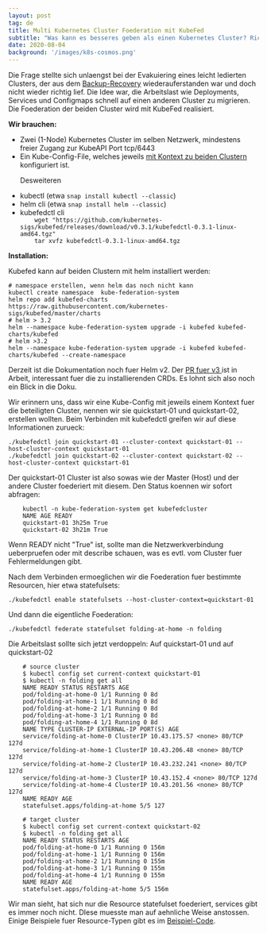 ```yaml
---
layout: post
tag: de
title: Multi Kubernetes Cluster Foederation mit KubeFed
subtitle: "Was kann es besseres geben als einen Kubernetes Cluster? Richtig: ZWEI Kubernetes Cluster! Optimalerweise sollten diese sich miteinander unterhalten koennen und man sollte Arbeitslast leicht von einem Cluster auf einen anderen verschieben koennen. Die Antwort dazu heisst: KubeFed"
date: 2020-08-04
background: '/images/k8s-cosmos.png'
---
```


Die Frage stellte sich unlaengst bei der Evakuiering eines leicht ledierten Clusters, der aus dem <a href="https://rancher.com/docs/rancher/v2.x/en/backups/restorations/k3s-restoration/">Backup-Recovery</a> wiederauferstanden war und doch nicht wieder richtig lief. Die Idee war, die Arbeitslast wie Deployments, Services und Configmaps schnell auf einen anderen Cluster zu migrieren. Die Foederation der beiden Cluster wird mit KubeFed realisiert.

<strong>Wir brauchen:</strong>

<ul>
  <li>Zwei (1-Node) Kubernetes Cluster im selben Netzwerk, mindestens freier Zugang zur KubeAPI Port tcp/6443</li>
  <li>Ein Kube-Config-File, welches jeweils <a href="https://kubernetes.io/docs/tasks/access-application-cluster/configure-access-multiple-clusters/">mit Kontext zu beiden Clustern</a> konfiguriert ist.  </li>

Desweiteren
  <li>kubectl (etwa <code>snap install kubectl --classic</code>)</li>
  <li>helm cli (etwa <code>snap install helm --classic</code>)</li>
  <li>kubefedctl cli <code>
    wget "https://github.com/kubernetes-sigs/kubefed/releases/download/v0.3.1/kubefedctl-0.3.1-linux-amd64.tgz"
    tar xvfz kubefedctl-0.3.1-linux-amd64.tgz</code></li>
</ul>

<strong>Installation:</strong>

Kubefed kann auf beiden Clustern mit helm installiert werden:

```shell
# namespace erstellen, wenn helm das noch nicht kann
kubectl create namespace  kube-federation-system 
helm repo add kubefed-charts https://raw.githubusercontent.com/kubernetes-sigs/kubefed/master/charts
# helm > 3.2
helm --namespace kube-federation-system upgrade -i kubefed kubefed-charts/kubefed
# helm >3.2
helm --namespace kube-federation-system upgrade -i kubefed kubefed-charts/kubefed --create-namespace
```

Derzeit ist die Dokumentation noch fuer Helm v2. Der <a href="https://github.com/kubernetes-sigs/kubefed/pull/1260">PR fuer v3 </a>ist in Arbeit, interessant fuer die zu installierenden CRDs. Es lohnt sich also noch ein Blick in die Doku.

Wir erinnern uns, dass wir eine Kube-Config mit jeweils einem Kontext fuer die beteiligten Cluster, nennen wir sie quickstart-01 und quickstart-02, erstellen wollten. Beim Verbinden mit kubefedctl greifen wir auf diese Informationen zurueck:

```shell
./kubefedctl join quickstart-01 --cluster-context quickstart-01 --host-cluster-context quickstart-01
./kubefedctl join quickstart-02 --cluster-context quickstart-02 --host-cluster-context quickstart-01
```

Der quickstart-01 Cluster ist also sowas wie der Master (Host) und der andere Cluster foederiert mit diesem.
Den Status koennen wir sofort abfragen:

```shell
    kubectl -n kube-federation-system get kubefedcluster
    NAME AGE READY
    quickstart-01 3h25m True
    quickstart-02 3h21m True
```

Wenn READY nicht "True" ist, sollte man die Netzwerkverbindung ueberpruefen oder mit describe schauen, was es evtl. vom Cluster fuer Fehlermeldungen gibt.

Nach dem Verbinden ermoeglichen wir die Foederation fuer bestimmte Resourcen, hier etwa statefulsets:

```shell
./kubefedctl enable statefulsets --host-cluster-context=quickstart-01
```

Und dann die eigentliche Foederation:

```shell
./kubefedctl federate statefulset folding-at-home -n folding
```

Die Arbeitslast sollte sich jetzt verdoppeln: Auf quickstart-01 und auf quickstart-02

```shell
    # source cluster
    $ kubectl config set current-context quickstart-01
    $ kubectl -n folding get all
    NAME READY STATUS RESTARTS AGE
    pod/folding-at-home-0 1/1 Running 0 8d
    pod/folding-at-home-1 1/1 Running 0 8d
    pod/folding-at-home-2 1/1 Running 0 8d
    pod/folding-at-home-3 1/1 Running 0 8d
    pod/folding-at-home-4 1/1 Running 0 8d
    NAME TYPE CLUSTER-IP EXTERNAL-IP PORT(S) AGE
    service/folding-at-home-0 ClusterIP 10.43.175.57 <none> 80/TCP 127d
    service/folding-at-home-1 ClusterIP 10.43.206.48 <none> 80/TCP 127d
    service/folding-at-home-2 ClusterIP 10.43.232.241 <none> 80/TCP 127d
    service/folding-at-home-3 ClusterIP 10.43.152.4 <none> 80/TCP 127d
    service/folding-at-home-4 ClusterIP 10.43.201.56 <none> 80/TCP 127d
    NAME READY AGE
    statefulset.apps/folding-at-home 5/5 127
     
    # target cluster 
    $ kubectl config set current-context quickstart-02
    $ kubectl -n folding get all
    NAME READY STATUS RESTARTS AGE
    pod/folding-at-home-0 1/1 Running 0 156m
    pod/folding-at-home-1 1/1 Running 0 156m
    pod/folding-at-home-2 1/1 Running 0 155m
    pod/folding-at-home-3 1/1 Running 0 155m
    pod/folding-at-home-4 1/1 Running 0 155m
    NAME READY AGE
    statefulset.apps/folding-at-home 5/5 156m
```

Wir man sieht, hat sich nur die Resource statefulset foederiert, services gibt es immer noch nicht. DIese muesste man auf aehnliche Weise anstossen. Einige Beispiele fuer Resource-Typen gibt es im <a href="https://github.com/kubernetes-sigs/kubefed/tree/master/example/sample1">Beispiel-Code</a>.
